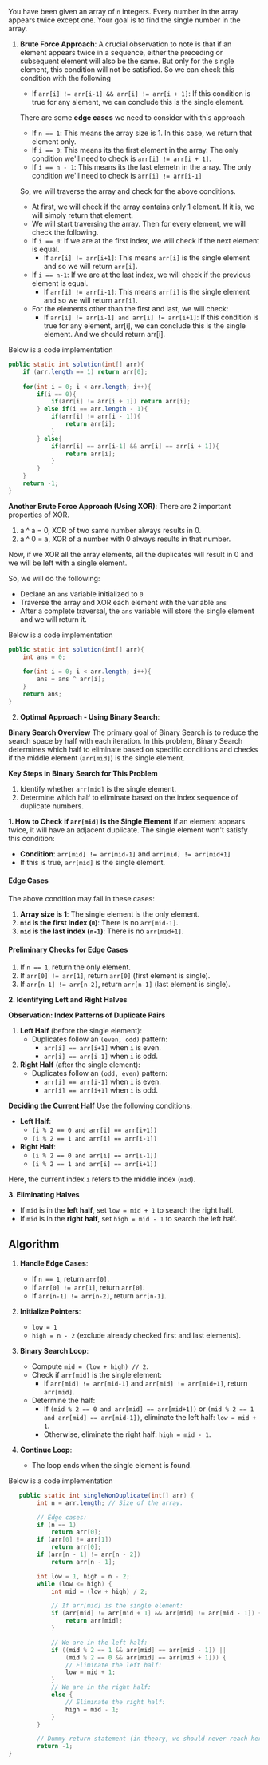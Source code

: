 You have been given an array of `n` integers. Every number in the array appears twice except one. Your goal is to find
the single number in the array.

1. **Brute Force Approach**: A crucial observation to note is that if an element appears twice in a sequence, either the
preceding or subsequent element will also be the same. But only for the single element, this condition will not be satisfied. So we can check this condition with the following

    - If `arr[i] != arr[i-1] && arr[i] != arr[i + 1]`: If this condition is true for any alement, we can conclude this is the single element.

    There are some **edge cases** we need to consider with this approach

    - If `n == 1`: This means the array size is 1. In this case, we return that element only.
    - If `i == 0`: This means its the first element in the array. The only condition we'll need to check is `arr[i] != arr[i + 1]`.
    - If `i == n - 1`: This means its the last elemetn in the array. The only condition we'll need to check is `arr[i] != arr[i-1]`

    So, we will traverse the array and check for the above conditions.

    - At first, we will check if the array contains only 1 element. If it is, we will simply return that element.
    - We will start traversing the array. Then for every element, we will check the following.
    - If `i == 0`: If we are at the first index, we will check if the next element is equal.
        - If `arr[i] != arr[i+1]`: This means `arr[i]` is the single element and so we will return `arr[i]`.
    - If `i == n-1`: If we are at the last index, we will check if the previous element is equal.
        - If `arr[i] != arr[i-1]`: This means `arr[i]` is the single element and so we will return `arr[i]`.
    - For the elements other than the first and last, we will check:
        - If `arr[i] != arr[i-1] and arr[i] != arr[i+1]`: If this condition is true for any element, arr[i], we can conclude this is the single element. And we should return arr[i].

Below is a code implementation

```java
public static int solution(int[] arr){
    if (arr.length == 1) return arr[0];
    
    for(int i = 0; i < arr.length; i++){
        if(i == 0){
            if(arr[i] != arr[i + 1]) return arr[i];
        } else if(i == arr.length - 1){
            if(arr[i] != arr[i - 1]){
                return arr[i];
            }
        } else{
            if(arr[i] == arr[i-1] && arr[i] == arr[i + 1]){
                return arr[i];
            }
        }
    }
    return -1;
}
```

**Another Brute Force Approach (Using XOR)**: There are 2 important properties of XOR.

1. a ^ a = 0, XOR of two same number always results in 0.
2. a ^ 0 = a, XOR of a number with 0 always results in that number.

Now, if we XOR all the array elements, all the duplicates will result in 0 and we will be left with a single element.

So, we will do the following:
- Declare an `ans` variable initialized to `0`
- Traverse the array and XOR each element with the variable `ans`
- After a complete traversal, the `ans` variable will store the single element and we will return it.

Below is a code implementation

```java
public static int solution(int[] arr){
    int ans = 0;
    
    for(int i = 0; i < arr.length; i++){
        ans = ans ^ arr[i];
    }
    return ans;
}
```


2. **Optimal Approach - Using Binary Search**:




**Binary Search Overview**
The primary goal of Binary Search is to reduce the search space by half with each iteration. In this problem, Binary Search determines which half to eliminate based on specific conditions and checks if the middle element (`arr[mid]`) is the single element.

**Key Steps in Binary Search for This Problem**
1. Identify whether `arr[mid]` is the single element.
2. Determine which half to eliminate based on the index sequence of duplicate numbers.



**1. How to Check if `arr[mid]` is the Single Element**
If an element appears twice, it will have an adjacent duplicate. The single element won't satisfy this condition:
- **Condition**: `arr[mid] != arr[mid-1]` and `arr[mid] != arr[mid+1]`
- If this is true, `arr[mid]` is the single element.

#### **Edge Cases**
The above condition may fail in these cases:
1. **Array size is 1**: The single element is the only element.
2. **`mid` is the first index (`0`)**: There is no `arr[mid-1]`.
3. **`mid` is the last index (`n-1`)**: There is no `arr[mid+1]`.

#### **Preliminary Checks for Edge Cases**
1. If `n == 1`, return the only element.
2. If `arr[0] != arr[1]`, return `arr[0]` (first element is single).
3. If `arr[n-1] != arr[n-2]`, return `arr[n-1]` (last element is single).


**2. Identifying Left and Right Halves**

**Observation: Index Patterns of Duplicate Pairs**
1. **Left Half** (before the single element):
   - Duplicates follow an `(even, odd)` pattern:
     - `arr[i] == arr[i+1]` when `i` is even.
     - `arr[i] == arr[i-1]` when `i` is odd.
2. **Right Half** (after the single element):
   - Duplicates follow an `(odd, even)` pattern:
     - `arr[i] == arr[i-1]` when `i` is even.
     - `arr[i] == arr[i+1]` when `i` is odd.

**Deciding the Current Half**
Use the following conditions:
- **Left Half**: 
  - `(i % 2 == 0 and arr[i] == arr[i+1])`
  - `(i % 2 == 1 and arr[i] == arr[i-1])`
- **Right Half**:
  - `(i % 2 == 0 and arr[i] == arr[i-1])`
  - `(i % 2 == 1 and arr[i] == arr[i+1])`

Here, the current index `i` refers to the middle index (`mid`).


**3. Eliminating Halves**
- If `mid` is in the **left half**, set `low = mid + 1` to search the right half.
- If `mid` is in the **right half**, set `high = mid - 1` to search the left half.


## **Algorithm**

1. **Handle Edge Cases**:
   - If `n == 1`, return `arr[0]`.
   - If `arr[0] != arr[1]`, return `arr[0]`.
   - If `arr[n-1] != arr[n-2]`, return `arr[n-1]`.

2. **Initialize Pointers**:
   - `low = 1`
   - `high = n - 2` (exclude already checked first and last elements).

3. **Binary Search Loop**:
   - Compute `mid = (low + high) // 2`.
   - Check if `arr[mid]` is the single element:
     - If `arr[mid] != arr[mid-1]` and `arr[mid] != arr[mid+1]`, return `arr[mid]`.
   - Determine the half:
     - If `(mid % 2 == 0 and arr[mid] == arr[mid+1])` or `(mid % 2 == 1 and arr[mid] == arr[mid-1])`, eliminate the left half: `low = mid + 1`.
     - Otherwise, eliminate the right half: `high = mid - 1`.

4. **Continue Loop**:
   - The loop ends when the single element is found.


Below is a code implementation

```java
   public static int singleNonDuplicate(int[] arr) {
        int n = arr.length; // Size of the array.

        // Edge cases:
        if (n == 1)
            return arr[0];
        if (arr[0] != arr[1])
            return arr[0];
        if (arr[n - 1] != arr[n - 2])
            return arr[n - 1];

        int low = 1, high = n - 2;
        while (low <= high) {
            int mid = (low + high) / 2;

            // If arr[mid] is the single element:
            if (arr[mid] != arr[mid + 1] && arr[mid] != arr[mid - 1]) {
                return arr[mid];
            }

            // We are in the left half:
            if ((mid % 2 == 1 && arr[mid] == arr[mid - 1]) ||
                (mid % 2 == 0 && arr[mid] == arr[mid + 1])) {
                // Eliminate the left half:
                low = mid + 1;
            }
            // We are in the right half:
            else {
                // Eliminate the right half:
                high = mid - 1;
            }
        }

        // Dummy return statement (in theory, we should never reach here):
        return -1;
}
```